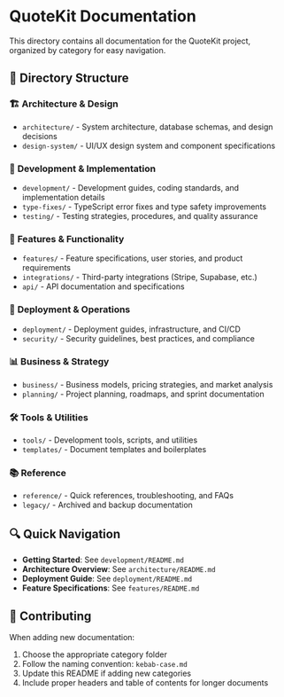 # QuoteKit Documentation

This directory contains all documentation for the QuoteKit project, organized by category for easy navigation.

## 📁 Directory Structure

### 🏗️ **Architecture & Design**
- `architecture/` - System architecture, database schemas, and design decisions
- `design-system/` - UI/UX design system and component specifications

### 🚀 **Development & Implementation**
- `development/` - Development guides, coding standards, and implementation details
- `type-fixes/` - TypeScript error fixes and type safety improvements
- `testing/` - Testing strategies, procedures, and quality assurance

### 🔧 **Features & Functionality**
- `features/` - Feature specifications, user stories, and product requirements
- `integrations/` - Third-party integrations (Stripe, Supabase, etc.)
- `api/` - API documentation and specifications

### 🚀 **Deployment & Operations**
- `deployment/` - Deployment guides, infrastructure, and CI/CD
- `security/` - Security guidelines, best practices, and compliance

### 📊 **Business & Strategy**
- `business/` - Business models, pricing strategies, and market analysis
- `planning/` - Project planning, roadmaps, and sprint documentation

### 🛠️ **Tools & Utilities**
- `tools/` - Development tools, scripts, and utilities
- `templates/` - Document templates and boilerplates

### 📚 **Reference**
- `reference/` - Quick references, troubleshooting, and FAQs
- `legacy/` - Archived and backup documentation

## 🔍 Quick Navigation

- **Getting Started**: See `development/README.md`
- **Architecture Overview**: See `architecture/README.md`
- **Deployment Guide**: See `deployment/README.md`
- **Feature Specifications**: See `features/README.md`

## 📝 Contributing

When adding new documentation:
1. Choose the appropriate category folder
2. Follow the naming convention: `kebab-case.md`
3. Update this README if adding new categories
4. Include proper headers and table of contents for longer documents
